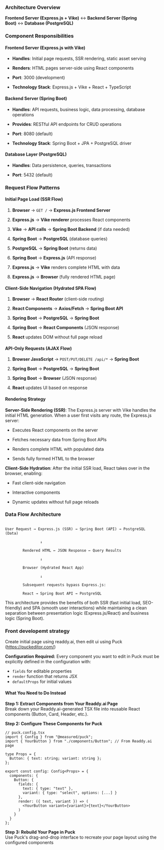### **Architecture Overview**
  

**Frontend Server (Express.js + Vike)** ↔ **Backend Server (Spring Boot)** ↔ **Database (PostgreSQL)**
  

### **Component Responsibilities**

#### **Frontend Server (Express.js with Vike)**

- **Handles**: Initial page requests, SSR rendering, static asset serving

- **Renders**: HTML pages server-side using React components

- **Port**: 3000 (development)

- **Technology Stack**: Express.js + Vike + React + TypeScript


#### **Backend Server (Spring Boot)**

- **Handles**: API requests, business logic, data processing, database operations

- **Provides**: RESTful API endpoints for CRUD operations

- **Port**: 8080 (default)

- **Technology Stack**: Spring Boot + JPA + PostgreSQL driver

  

#### **Database Layer (PostgreSQL)**

- **Handles**: Data persistence, queries, transactions

- **Port**: 5432 (default)

  

### **Request Flow Patterns**

 #### **Initial Page Load (SSR Flow)**

1. **Browser** → `GET /` → **Express.js Frontend Server**

2. **Express.js** → **Vike renderer** processes React components

3. **Vike** → **API calls** → **Spring Boot Backend** (if data needed)

4. **Spring Boot** → **PostgreSQL** (database queries)

5. **PostgreSQL** → **Spring Boot** (returns data)

6. **Spring Boot** → **Express.js** (API response)

7. **Express.js** → **Vike** renders complete HTML with data

8. **Express.js** → **Browser** (fully rendered HTML page)

  

#### **Client-Side Navigation (Hydrated SPA Flow)**

  

1. **Browser** → **React Router** (client-side routing)

2. **React Components** → **Axios/Fetch** → **Spring Boot API**

3. **Spring Boot** → **PostgreSQL** → **Spring Boot**

4. **Spring Boot** → **React Components** (JSON response)

5. **React** updates DOM without full page reload

  
#### **API-Only Requests (AJAX Flow)**

1. **Browser JavaScript** → `POST/PUT/DELETE /api/*` → **Spring Boot**

2. **Spring Boot** → **PostgreSQL** → **Spring Boot**

3. **Spring Boot** → **Browser** (JSON response)

4. **React** updates UI based on response

  
#### **Rendering Strategy**

**Server-Side Rendering (SSR)**: The Express.js server with Vike handles the initial HTML generation. When a user first visits any route, the Express.js server:

- Executes React components on the server

- Fetches necessary data from Spring Boot APIs

- Renders complete HTML with populated data

- Sends fully formed HTML to the browser

**Client-Side Hydration**: After the initial SSR load, React takes over in the browser, enabling:

- Fast client-side navigation

- Interactive components

- Dynamic updates without full page reloads

  

### **Data Flow Architecture**

``` text

User Request → Express.js (SSR) → Spring Boot (API) → PostgreSQL (Data)

				↓

		Rendered HTML ← JSON Response ← Query Results
		
				↓
		
		Browser (Hydrated React App)

				↓

		Subsequent requests bypass Express.js:
		
		React → Spring Boot API → PostgreSQL

```

  

This architecture provides the benefits of both SSR (fast initial load, SEO-friendly) and SPA (smooth user interactions) while maintaining a clean separation between presentation logic (Express.js\/React) and business logic (Spring Boot).


### Front developemt strategy

Create initial page using readdy.ai, then edit ui using Puck (https://puckeditor.com/)


**Configuration Required:** Every component you want to edit in Puck must be explicitly defined in the configuration with:

- `fields` for editable properties    
- `render` function that returns JSX
- `defaultProps` for initial values
    
#### **What You Need to Do Instead**

**Step 1: Extract Components from Your Readdy.ai Page**  
Break down your Readdy.ai-generated TSX file into reusable React components (Button, Card, Header, etc.).

**Step 2: Configure These Components for Puck**

```tsx
// puck.config.tsx
import { Config } from "@measured/puck";
import { YourButton } from "./components/Button"; // From Readdy.ai page

type Props = {
  Button: { text: string; variant: string };
};

export const config: Config<Props> = {
  components: {
    Button: {
      fields: {
        text: { type: "text" },
        variant: { type: "select", options: [...] }
      },
      render: ({ text, variant }) => (
        <YourButton variant={variant}>{text}</YourButton>
      )
    }
  }
};

```

**Step 3: Rebuild Your Page in Puck**  
Use Puck's drag-and-drop interface to recreate your page layout using the configured components



